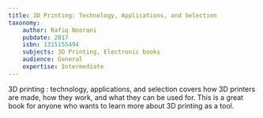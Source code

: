 ```yaml
---
title: 3D Printing: Technology, Applications, and Selection
taxonomy:
	author: Rafiq Noorani
	pubdate: 2017
	isbn: 1315155494
	subjects: 3D Printing, Electronic books
	audience: General
	expertise: Intermediate
---
```

3D printing : technology, applications, and selection covers how 3D printers are made, how they work, and what they can be used for.  This is a great book for anyone who wants to learn more about 3D printing as a tool.